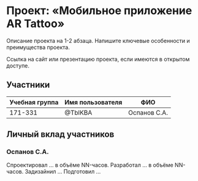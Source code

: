 # Проект: «Мобильное приложение AR Tattoo» 
Описание проекта на 1-2 абзаца. Напишите ключевые особенности и преимущества проекта.

Ссылка на сайт или презентацию проекта, если имеются в открытом доступе.

## Участники

| Учебная группа | Имя пользователя | ФИО                      |
|----------------|------------------|--------------------------|
| 171-331        | @TblKBA          | Оспанов С.А.             |

## Личный вклад участников

### Оспанов С.А.

Спроектировал … в объёме NN-часов. Разработал … в объёме NN-часов. Задизайнил … Подготовил …

